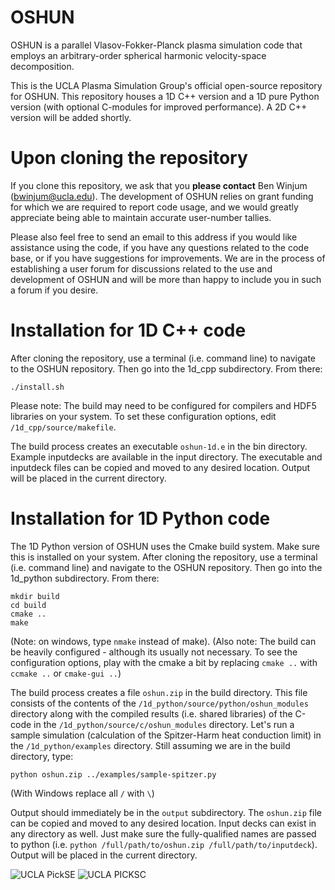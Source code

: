 # OSHUN

OSHUN is a parallel Vlasov-Fokker-Planck plasma simulation code that employs an arbitrary-order spherical harmonic velocity-space decomposition.

This is the UCLA Plasma Simulation Group's official open-source repository for OSHUN. This repository houses a 1D C++ version and a 1D pure Python version (with optional C-modules for improved performance).  A 2D C++ version will be added shortly.

# Upon cloning the repository

If you clone this repository, we ask that you __please contact__ Ben Winjum (bwinjum@ucla.edu).  The development of OSHUN relies on grant funding for which we are required to report code usage, and we would greatly appreciate being able to maintain accurate user-number tallies.

Please also feel free to send an email to this address if you would like assistance using the code, if you have any questions related to the code base, or if you have suggestions for improvements.  We are in the process of establishing a user forum for discussions related to the use and development of OSHUN and will be more than happy to include you in such a forum if you desire.

# Installation for 1D C++ code

After cloning the repository, use a terminal (i.e. command line) to navigate to the OSHUN repository. Then go into the 1d_cpp subdirectory. From there:

```
./install.sh
```

Please note: The build may need to be configured for compilers and HDF5 libraries on your system. To set these configuration options, edit ```/1d_cpp/source/makefile```.

The build process creates an executable ```oshun-1d.e``` in the bin directory. Example inputdecks are available in the input directory.  The executable and inputdeck files can be copied and moved to any desired location. Output will be placed in the current directory.

# Installation for 1D Python code

The 1D Python version of OSHUN uses the Cmake build system. Make sure this is installed on your system. After cloning the repository, use a terminal (i.e. command line) and navigate to the OSHUN repository. Then go into the 1d_python subdirectory. From there:

```
mkdir build
cd build
cmake ..
make
```

(Note: on windows, type ```nmake``` instead of make). (Also note: The build can be heavily configured - although its usually not necessary. To see the configuration options, play with the cmake a bit by replacing ```cmake ..``` with ```ccmake ..``` or ```cmake-gui ..```)

The build process creates a file ```oshun.zip``` in the build directory. This file consists of the contents of the ```/1d_python/source/python/oshun_modules``` directory along with the compiled results (i.e. shared libraries) of the C-code in the  ```/1d_python/source/c/oshun_modules``` directory. Let's run a sample simulation (calculation of the Spitzer-Harm heat conduction limit) in the ```/1d_python/examples``` directory. Still assuming we are in the build directory, type:
```
python oshun.zip ../examples/sample-spitzer.py
```
(With Windows replace all ```/``` with ```\```)

Output should immediately be in the ```output``` subdirectory. The ```oshun.zip``` file can be copied and moved to any desired location. Input decks can exist in any directory as well. Just make sure the fully-qualified names are passed to python (i.e. ```python /full/path/to/oshun.zip /full/path/to/inputdeck```). Output will be placed in the current directory.

![UCLA PickSE](http://169.232.154.80/oshun.jpg)
![UCLA PICKSC](http://exodus.phyics.ucla.edu/~uclapic/repo_images/PICKSC-logo-OSHUN.jpg)

